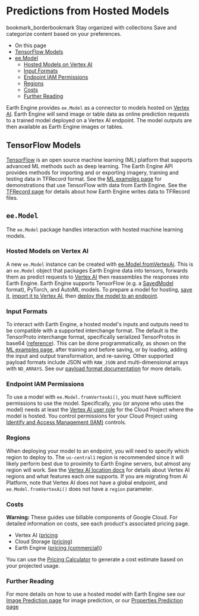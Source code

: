  
#  Predictions from Hosted Models 
bookmark_borderbookmark Stay organized with collections  Save and categorize content based on your preferences.
  * On this page
  * [TensorFlow Models](https://developers.google.com/earth-engine/guides/ee-vertex-overview#tensorflow_models)
  * [ee.Model](https://developers.google.com/earth-engine/guides/ee-vertex-overview#eemodel)
    * [Hosted Models on Vertex AI](https://developers.google.com/earth-engine/guides/ee-vertex-overview#hosted_models_on_vertex_ai)
    * [Input Formats](https://developers.google.com/earth-engine/guides/ee-vertex-overview#input_formats)
    * [Endpoint IAM Permissions](https://developers.google.com/earth-engine/guides/ee-vertex-overview#endpoint_iam_permissions)
    * [Regions](https://developers.google.com/earth-engine/guides/ee-vertex-overview#regions)
    * [Costs](https://developers.google.com/earth-engine/guides/ee-vertex-overview#costs)
    * [Further Reading](https://developers.google.com/earth-engine/guides/ee-vertex-overview#further_reading)


Earth Engine provides `ee.Model` as a connector to models hosted on [Vertex AI](https://cloud.google.com/vertex-ai/docs/start/introduction-unified-platform). Earth Engine will send image or table data as online prediction requests to a trained model deployed on a Vertex AI endpoint. The model outputs are then available as Earth Engine images or tables.
## TensorFlow Models
[TensorFlow](https://www.tensorflow.org/) is an open source machine learning (ML) platform that supports advanced ML methods such as deep learning. The Earth Engine API provides methods for importing and or exporting imagery, training and testing data in TFRecord format. See the [ML examples page](https://developers.google.com/earth-engine/guides/ml_examples) for demonstrations that use TensorFlow with data from Earth Engine. See the [TFRecord page](https://developers.google.com/earth-engine/guides/tfrecord) for details about how Earth Engine writes data to TFRecord files.
## `ee.Model`
The `ee.Model` package handles interaction with hosted machine learning models.
### Hosted Models on Vertex AI
A new `ee.Model` instance can be created with [ee.Model.fromVertexAi](https://developers.google.com/earth-engine/apidocs/ee-model-fromvertexai). This is an `ee.Model` object that packages Earth Engine data into tensors, forwards them as predict requests to [Vertex AI](https://cloud.google.com/vertex-ai) then reassembles the responses into Earth Engine.
Earth Engine supports TensorFlow (e.g. a [SavedModel](https://www.tensorflow.org/guide/saved_model#save_and_restore_models) format), PyTorch, and AutoML models. To prepare a model for hosting, [save it](https://cloud.google.com/vertex-ai/docs/training/exporting-model-artifacts), [import it to Vertex AI](https://cloud.google.com/vertex-ai/docs/model-registry/import-model), then [deploy the model to an endpoint](https://cloud.google.com/vertex-ai/docs/predictions/get-predictions#deploy_a_model_to_an_endpoint).
### Input Formats
To interact with Earth Engine, a hosted model's inputs and outputs need to be compatible with a supported interchange format. The default is the TensorProto interchange format, specifically serialized TensorProtos in base64 ([reference](https://cloud.google.com/vertex-ai/docs/general/base64)). This can be done programmatically, as shown on the [ML examples page](https://developers.google.com/earth-engine/guides/ml_examples), after training and before saving, or by loading, adding the input and output transformation, and re-saving. Other supported payload formats include JSON with `RAW_JSON` and multi-dimensional arrays with `ND_ARRAYS`. See our [payload format documentation](https://developers.google.com/earth-engine/guides/ee-vertex-payload-formats) for more details.
### Endpoint IAM Permissions
To use a model with `ee.Model.fromVertexAi()`, you must have sufficient permissions to use the model. Specifically, you (or anyone who uses the model) needs at least the [Vertex AI user role](https://cloud.google.com/vertex-ai/docs/general/access-control#aiplatform.user) for the Cloud Project where the model is hosted. You control permissions for your Cloud Project using [Identify and Access Management (IAM)](https://cloud.google.com/iam) controls.
### Regions
When deploying your model to an endpoint, you will need to specify which region to deploy to. The `us-central1` region is recommended since it will likely perform best due to proximity to Earth Engine servers, but almost any region will work. See the [Vertex AI location docs](https://cloud.google.com/vertex-ai/docs/general/locations) for details about Vertex AI regions and what features each one supports.
If you are migrating from AI Platform, note that Vertex AI does not have a global endpoint, and `ee.Model.fromVertexAi()` does not have a `region` parameter.
### Costs
**Warning:** These guides use billable components of Google Cloud.
For detailed information on costs, see each product's associated pricing page.
  * Vertex AI ([pricing](https://cloud.google.com/vertex-ai/pricing)
  * Cloud Storage ([pricing](https://cloud.google.com/storage/pricing))
  * Earth Engine ([pricing (commercial)](https://earthengine.google.com/commercial))


You can use the [Pricing Calculator](https://cloud.google.com/products/calculator) to generate a cost estimate based on your projected usage.
### Further Reading
For more details on how to use a hosted model with Earth Engine see our [Image Prediction page](https://developers.google.com/earth-engine/guides/ee-vertex-image-predictions) for image prediction, or our [Properties Prediction page](https://developers.google.com/earth-engine/guides/ee-vertex-property-predictions)
